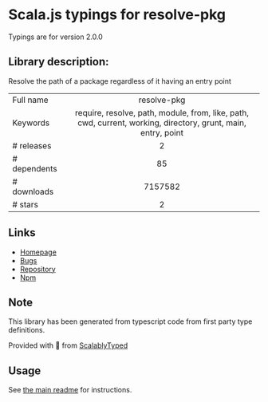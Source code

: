 
# Scala.js typings for resolve-pkg

Typings are for version 2.0.0

## Library description:
Resolve the path of a package regardless of it having an entry point

|                    |                 |
| ------------------ | :-------------: |
| Full name          | resolve-pkg |
| Keywords           | require, resolve, path, module, from, like, path, cwd, current, working, directory, grunt, main, entry, point |
| # releases         | 2 |
| # dependents       | 85 |
| # downloads        | 7157582 |
| # stars            | 2 |

## Links
- [Homepage](https://github.com/sindresorhus/resolve-pkg#readme)
- [Bugs](https://github.com/sindresorhus/resolve-pkg/issues)
- [Repository](https://github.com/sindresorhus/resolve-pkg)
- [Npm](https://www.npmjs.com/package/resolve-pkg)
    


## Note
This library has been generated from typescript code from first party type definitions.

Provided with :purple_heart: from [ScalablyTyped](https://github.com/oyvindberg/ScalablyTyped)

## Usage
See [the main readme](../../readme.md) for instructions.


